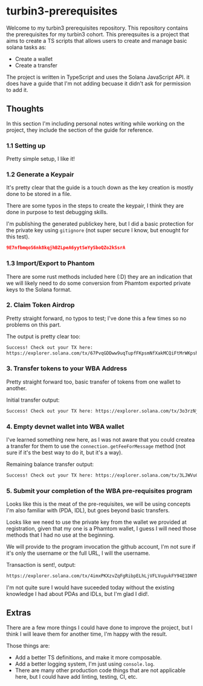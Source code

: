 # turbin3-prerequisites
Welcome to my turbin3 prerequisites repository. This repository contains the prerequisites for my turbin3 cohort. This prereqsuites is a project that aims to create a TS scripts that allows users to create and manage basic solana tasks as:

- Create a wallet
- Create a transfer

The project is written in TypeScript and uses the Solana JavaScript API. it does have a guide that I'm not adding becuase it didn't ask for permission to add it.

## Thoughts
In this section I'm including personal notes writing while working on the project, they include the section of the guide for reference.

### 1.1 Setting up
Pretty simple setup, I like it!

### 1.2 Generate a Keypair
It's pretty clear that the guide is a touch down as the key creation is mostly done to be stored in a file.

There are some typos in the steps to create the keypair, I think they are done in purpose to test debugging skills.

I'm publishing the generated publickey here, but I did a basic protection for the private key using `gitignore` (not super secure I know, but enought for this test).
```json
9E7nfbmqoS6nk8kqjhBZLpeA6yytSeYySboQZo2kSsrA
```

### 1.3 Import/Export to Phantom
There are some rust methods included here (:D) they are an indication that we will likely need to do some conversion from Phamtom exported private keys to the Solana format.

### 2. Claim Token Airdrop
Pretty straight forward, no typos to test; I've done this a few times so no problems on this part.

The output is pretty clear too:
```bash
Success! Check out your TX here:
https://explorer.solana.com/tx/67PvqGDDww9uqTupfFKpsmNfXakMCQiFtMrWKpshUQMxmSVNGwNCoXdvnDU5XDRNxVcJV8HCqQMcifRwQR1VobHt?cluster=devnet
```

### 3. Transfer tokens to your WBA Address
Pretty straight forward too, basic transfer of tokens from one wallet to another.

Initial transfer output:
```bash
Success! Check out your TX here: https://explorer.solana.com/tx/3o3rzNjvJh9Dx7uzHFgj6bgMYf9G5Y2ENL5CyUqa6MSPEmoAkeLHSA1EtgUhVYcS24KR5LpHUQt62CFMqchHNSxA?cluster=devnet
```

### 4. Empty devnet wallet into WBA wallet
I've learned something new here, as I was not aware that you could createa a transfer for them to use the `connection.getFeeForMessage` method (not sure if it's the best way to do it, but it's a way).

Remaining balance transfer output:
```bash
Success! Check out your TX here: https://explorer.solana.com/tx/3LJWVuCTM2ZQmPDf1LS77qJhx1QL6yWCVxRt5nHS78vVirZTPGNxoaG8nXUNv2niYmwY8rsDMC3VHhJRyons4c9M?cluster=devnet
```

### 5. Submit your completion of the WBA pre-requisites program
Looks like this is the meat of the pre-requisites, we will be using concepts I'm also familiar with (PDA, IDL), but goes beyond basic transfers.

Looks like we need to use the private key from the wallet we provided at registration, given that my one is a Phamtom wallet, I guess I will need those methods that I had no use at the beginning.

We will provide to the program invocation the github account, I'm not sure if it's only the username or the full URL, I will the username.

Transaction is sent!, output:
```bash
https://explorer.solana.com/tx/4imxPKXzvZqFgRibpELhLjVFLVugukFY94E1DNYMLZKhVztWzNmrEMmUjgoCsdFMmzMR5rWZkpJXyRQVHLEuqwWx?cluster=devnet
```

I'm not quite sure I would have suceeded today without the existing knowledge I had about PDAs and IDLs, but I'm glad I did!.

## Extras
There are a few more things I could have done to improve the project, but I think I will leave them for another time, I'm happy with the result.

Those things are:
- Add a better TS definitions, and make it more composable.
- Add a better logging system, I'm just using `console.log`.
- There are many other production code things that are not applicable here, but I could have add linting, testing, CI, etc.
